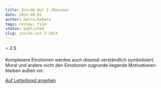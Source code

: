 ```yaml
---
title: Inside Out 2 (Review)
date: 2024-08-01
author: marco.bakera
tags: review, film
status: published
slug: inside-out-2-2024
---
```


⭐ 2.5

Komplexere Emotionen werden auch diesmal verständlich symbolisiert. Moral und andere nicht den Emotionen zugrunde liegende Motivationen bleiben außen vor.

[Auf Letterboxd ansehen](https://boxd.it/707VQN)


